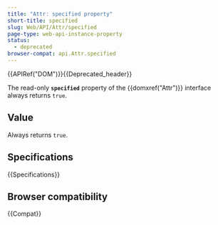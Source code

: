```yaml
---
title: "Attr: specified property"
short-title: specified
slug: Web/API/Attr/specified
page-type: web-api-instance-property
status:
  - deprecated
browser-compat: api.Attr.specified
---
```


{{APIRef("DOM")}}{{Deprecated_header}}

The read-only **`specified`** property of the {{domxref("Attr")}} interface always returns `true`.

## Value

Always returns `true`.

## Specifications

{{Specifications}}

## Browser compatibility

{{Compat}}
